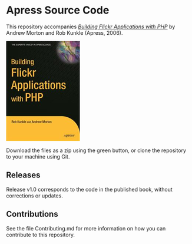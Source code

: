 # Apress Source Code

This repository accompanies [*Building Flickr Applications with PHP*](http://www.apress.com/9781590596128) by Andrew Morton and Rob Kunkle (Apress, 2006).

![Cover image](9781590596128.jpg)

Download the files as a zip using the green button, or clone the repository to your machine using Git.

## Releases

Release v1.0 corresponds to the code in the published book, without corrections or updates.

## Contributions

See the file Contributing.md for more information on how you can contribute to this repository.
